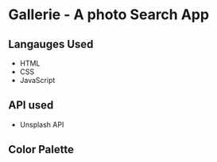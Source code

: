 # Gallerie - A photo Search App

## Langauges Used

- HTML
- CSS
- JavaScript

## API used
- Unsplash API

## Color Palette

